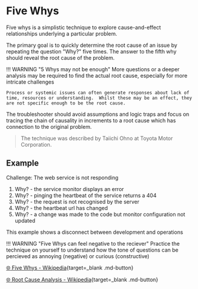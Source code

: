 # Five Whys

Five whys is a simplistic technique to explore cause-and-effect relationships underlying a particular problem.

The primary goal is to quickly determine the root cause of an issue by repeating the question "Why?" five times. The answer to the fifth why should reveal the root cause of the problem.

!!! WARNING "5 Whys may not be enough"
    More questions or a deeper analysis may be required to find the actual root cause, especially for more intricate challenges

    Process or systemic issues can often generate responses about lack of time, resources or understanding.  Whilst these may be an effect, they are not specific enough to be the root cause.

The troubleshooter should avoid assumptions and logic traps and focus on tracing the chain of causality in increments to a root cause which has connection to the original problem.

> The technique was described by Taiichi Ohno at Toyota Motor Corporation.

## Example

Challenge: The web service is not responding

1. Why? - the service monitor displays an error
2. Why? - pinging the heartbeat of the service returns a 404
3. Why? - the request is not recognised by the server
4. Why? - the heartbeat url has changed
5. Why? - a change was made to the code but monitor configuration not updated

This example shows a disconnect between development and operations

!!! WARNING "Five Whys can feel negative to the reciever"
    Practice the technique on yourself to understand how the tone of questions can be percieved as annoying (negative) or curious (constructive)

[:globe_with_meridians: Five Whys - Wikipedia](https://en.wikipedia.org/wiki/Five_whys
){target=_blank .md-button}

[:globe_with_meridians: Root Cause Analysis - Wikipedia](https://en.wikipedia.org/wiki/Root_cause_analysis){target=_blank .md-button}
